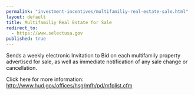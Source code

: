 ```yaml
---
permalink: "investment-incentives/multifamiliy-real-estate-sale.html"
layout: default
title: Multifamiliy Real Estate for Sale
redirect_to:
  - https://www.selectusa.gov
published: true
---
```


<P>Sends a weekly electronic Invitation to Bid on each multifamily property advertised for sale, as well as immediate notification of any sale change or cancellation. </p>
<P>Click here for more information: <A href="http://www.hud.gov/offices/hsg/mfh/pd/mfplist.cfm">http://www.hud.gov/offices/hsg/mfh/pd/mfplist.cfm</a></p> 